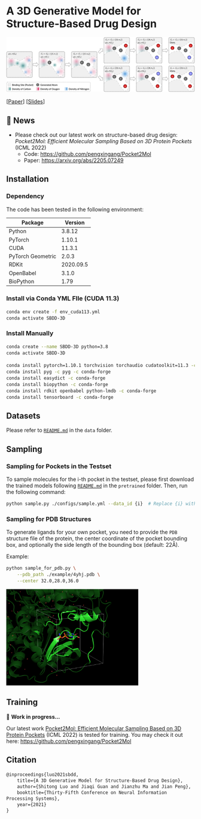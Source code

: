 # A 3D Generative Model for Structure-Based Drug Design

<img src="./assets/teaser.png" alt="teaser" />

[[Paper](https://arxiv.org/abs/2203.10446)]
[[Slides](https://drive.google.com/file/d/1PnypgrWqZAnaONy_Ccq-fmTDo4IRJpX1/view?usp=sharing)]

## 📢 News

- Please check out our latest work on structure-based drug design: *Pocket2Mol: Efficient Molecular Sampling Based on 3D Protein Pockets* (ICML 2022)
  - Code: https://github.com/pengxingang/Pocket2Mol
  - Paper: https://arxiv.org/abs/2205.07249

## Installation

### Dependency

The code has been tested in the following environment:

| Package           | Version   |
|-|-|
| Python            | 3.8.12    |
| PyTorch           | 1.10.1    |
| CUDA              | 11.3.1    |
| PyTorch Geometric | 2.0.3     |
| RDKit             | 2020.09.5 |
| OpenBabel         | 3.1.0     |
| BioPython         | 1.79      |

### Install via Conda YML FIle (CUDA 11.3)
```bash
conda env create -f env_cuda113.yml
conda activate SBDD-3D
```

### Install Manually
```bash
conda create --name SBDD-3D python=3.8
conda activate SBDD-3D

conda install pytorch=1.10.1 torchvision torchaudio cudatoolkit=11.3 -c pytorch
conda install pyg -c pyg -c conda-forge
conda install easydict -c conda-forge
conda install biopython -c conda-forge
conda install rdkit openbabel python-lmdb -c conda-forge
conda install tensorboard -c conda-forge
```

## Datasets

Please refer to [`README.md`](./data/README.md) in the `data` folder.

## Sampling

### Sampling for Pockets in the Testset
To sample molecules for the i-th pocket in the testset, please first download the trained models following 
[`README.md`](./pretrained/README.md) in the `pretrained` folder. Then, run the following command:
```bash
python sample.py ./configs/sample.yml --data_id {i}  # Replace {i} with the index of the data. i is between 0 and 99 for the testset.
```

### Sampling for PDB Structures

To generate ligands for your own pocket, you need to provide the `PDB` structure file of the protein, the center coordinate of the pocket bounding box, and optionally the side length of the bounding box (default: 22Å).

Example:
```bash
python sample_for_pdb.py \
    --pdb_path ./example/4yhj.pdb \
    --center 32.0,28.0,36.0
```

<img src="./assets/bounding_box.png" alt="bounding box" width="70%" />

## Training
:construction: **Work in progress...**

Our latest work [Pocket2Mol: Efficient Molecular Sampling Based on 3D Protein Pockets](https://arxiv.org/abs/2205.07249) (ICML 2022) is tested for training. 
You may check it out here: https://github.com/pengxingang/Pocket2Mol


## Citation

```
@inproceedings{luo2021sbdd,
    title={A 3D Generative Model for Structure-Based Drug Design},
    author={Shitong Luo and Jiaqi Guan and Jianzhu Ma and Jian Peng},
    booktitle={Thirty-Fifth Conference on Neural Information Processing Systems},
    year={2021}
}
```
